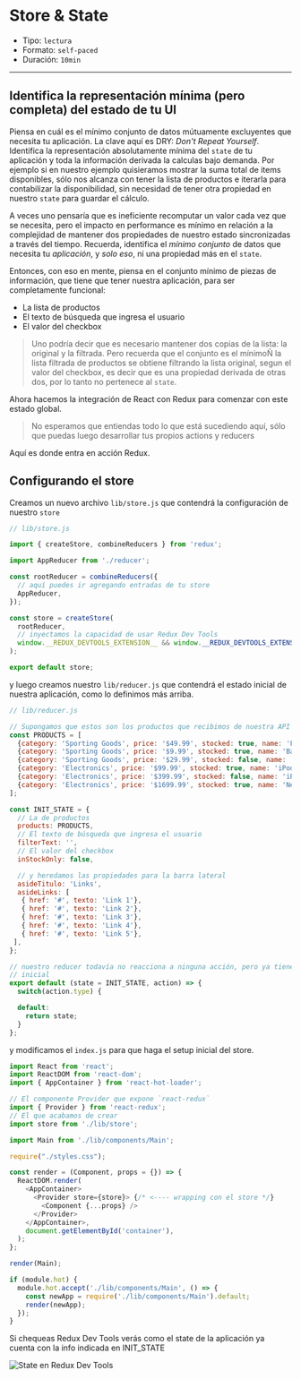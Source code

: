 # Store & State

* Tipo: `lectura`
* Formato: `self-paced`
* Duración: `10min`

***

## Identifica la representación mínima (pero completa) del estado de tu UI

Piensa en cuál es el mínimo conjunto de datos mútuamente excluyentes que
necesita tu aplicación. La clave aquí es DRY: *Don't Repeat Yourself*.
Identifica la representación absolutamente mínima del `state` de tu aplicación y
toda la información derivada la calculas bajo demanda. Por ejemplo si en nuestro
ejemplo quisieramos mostrar la suma total de items disponibles, sólo nos alcanza
con tener la lista de productos e iterarla para contabilizar la disponibilidad,
sin necesidad de tener otra propiedad en nuestro `state` para guardar el
cálculo.

A veces uno pensaría que es ineficiente recomputar un valor cada vez que se
necesita, pero el impacto en performance es mínimo en relación a la complejidad
de mantener dos propiedades de nuestro estado sincronizadas a través del tiempo.
Recuerda, identifica el *mínimo conjunto* de datos que necesita tu *aplicación*,
y *solo eso*, ni una propiedad más en el `state`.

Entonces, con eso en mente, piensa en el conjunto mínimo de piezas de
información, que tiene que tener nuestra aplicación, para ser completamente
funcional:

* La lista de productos
* El texto de búsqueda que ingresa el usuario
* El valor del checkbox

> Uno podría decir que es necesario mantener dos
copias de la lista: la original y la filtrada.
Pero recuerda que el conjunto es el mínimoÑ la lista filtrada de productos
se obtiene filtrando la lista original, segun el valor del checkbox, es decir
que es una propiedad derivada de otras dos, por lo tanto no pertenece al `state`.

Ahora hacemos la integración de React con Redux para comenzar con este estado
global.

> No esperamos que entiendas todo lo que está sucediendo aquí, sólo que puedas
> luego desarrollar tus propios actions y reducers

Aquí es donde entra en acción Redux.

## Configurando el store

Creamos un nuevo archivo `lib/store.js` que contendrá
la configuración de nuestro `store`

```js
// lib/store.js

import { createStore, combineReducers } from 'redux';

import AppReducer from './reducer';

const rootReducer = combineReducers({
  // aquí puedes ir agregando entradas de tu store
  AppReducer,
});

const store = createStore(
  rootReducer,
  // inyectamos la capacidad de usar Redux Dev Tools
  window.__REDUX_DEVTOOLS_EXTENSION__ && window.__REDUX_DEVTOOLS_EXTENSION__(),
);

export default store;
```

y luego creamos nuestro `lib/reducer.js` que contendrá el estado inicial de
nuestra aplicación, como lo definimos más arriba.

```js
// lib/reducer.js

// Supongamos que estos son los productos que recibimos de nuestra API JSON
const PRODUCTS = [
  {category: 'Sporting Goods', price: '$49.99', stocked: true, name: 'Football'},
  {category: 'Sporting Goods', price: '$9.99', stocked: true, name: 'Baseball'},
  {category: 'Sporting Goods', price: '$29.99', stocked: false, name: 'Basketball'},
  {category: 'Electronics', price: '$99.99', stocked: true, name: 'iPod Touch'},
  {category: 'Electronics', price: '$399.99', stocked: false, name: 'iPhone 5'},
  {category: 'Electronics', price: '$1699.99', stocked: true, name: 'Nexus 7'},
];

const INIT_STATE = {
  // La de productos
  products: PRODUCTS,
  // El texto de búsqueda que ingresa el usuario
  filterText: '',
  // El valor del checkbox
  inStockOnly: false,

  // y heredamos las propiedades para la barra lateral
  asideTitulo: 'Links',
  asideLinks: [
   { href: '#', texto: 'Link 1'},
   { href: '#', texto: 'Link 2'},
   { href: '#', texto: 'Link 3'},
   { href: '#', texto: 'Link 4'},
   { href: '#', texto: 'Link 5'},
 ],
};

// nuestro reducer todavía no reacciona a ninguna acción, pero ya tiene un valor
// inicial
export default (state = INIT_STATE, action) => {
  switch(action.type) {

  default:
    return state;
  }
};
```

y modificamos el `index.js` para que haga el setup inicial del store.

```js
import React from 'react';
import ReactDOM from 'react-dom';
import { AppContainer } from 'react-hot-loader';

// El componente Provider que expone `react-redux`
import { Provider } from 'react-redux';
// El que acabamos de crear
import store from './lib/store';

import Main from './lib/components/Main';

require("./styles.css");

const render = (Component, props = {}) => {
  ReactDOM.render(
    <AppContainer>
      <Provider store={store}> {/* <---- wrapping con el store */}
        <Component {...props} />
      </Provider>
    </AppContainer>,
    document.getElementById('container'),
  );
};

render(Main);

if (module.hot) {
  module.hot.accept('./lib/components/Main', () => {
    const newApp = require('./lib/components/Main').default;
    render(newApp);
  });
}
```

Si chequeas Redux Dev Tools verás como el state de la aplicación ya cuenta con
la info indicada en INIT_STATE

![State en Redux Dev Tools](https://user-images.githubusercontent.com/110297/37154993-b3cfd14e-22af-11e8-9336-7ba13ab31815.png)
